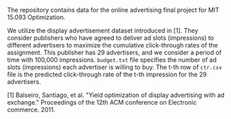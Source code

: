 The repository contains data for the online advertising final project for MIT 15.093 Optimization.

We utilize the display advertisement dataset introduced in [1]. They consider publishers who have agreed to deliver ad slots (impressions) to different advertisers to maximize the cumulative click-through rates of the assignment. This publisher has 29 advertisers, and we consider a period of time with 100,000 impressions. ``budget.txt`` file specifies the number of ad slots (impressions) each advertiser is willing to buy. The t-th row of ``ctr.csv`` file is the predicted click-through rate of the t-th impression for the 29 advertisers. 

[1] Balseiro, Santiago, et al. "Yield optimization of display advertising with ad exchange." Proceedings of the 12th ACM conference on Electronic commerce. 2011.
